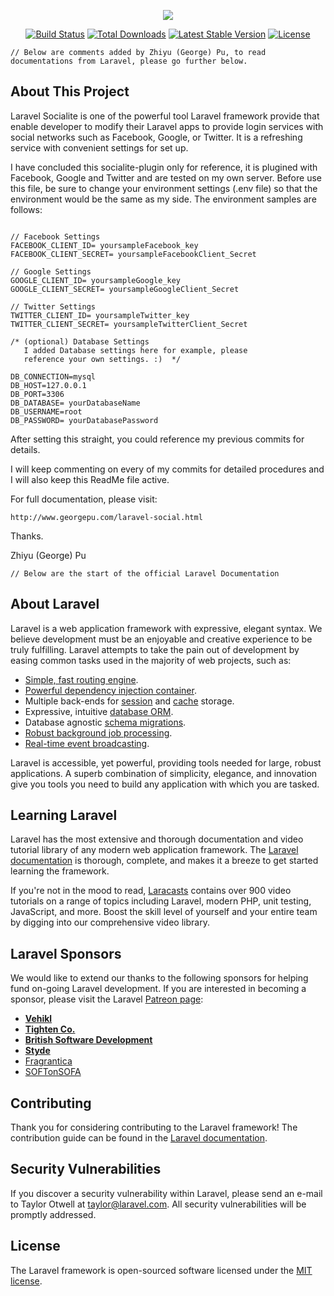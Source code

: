<p align="center"><img src="https://laravel.com/assets/img/components/logo-laravel.svg"></p>

<p align="center">
<a href="https://travis-ci.org/laravel/framework"><img src="https://travis-ci.org/laravel/framework.svg" alt="Build Status"></a>
<a href="https://packagist.org/packages/laravel/framework"><img src="https://poser.pugx.org/laravel/framework/d/total.svg" alt="Total Downloads"></a>
<a href="https://packagist.org/packages/laravel/framework"><img src="https://poser.pugx.org/laravel/framework/v/stable.svg" alt="Latest Stable Version"></a>
<a href="https://packagist.org/packages/laravel/framework"><img src="https://poser.pugx.org/laravel/framework/license.svg" alt="License"></a>
</p>


```
// Below are comments added by Zhiyu (George) Pu, to read documentations from Laravel, please go further below.

```

## About This Project
Laravel Socialite is one of the powerful tool Laravel framework provide that enable developer to modify their Laravel apps to provide login services with social networks such as Facebook, Google, or Twitter. It is a refreshing service with convenient settings for set up.

I have concluded this socialite-plugin only for reference, it is plugined with Facebook, Google and Twitter and are tested on my own server. Before use this file, be sure to change your environment settings (.env file) so that the environment would be the same as my side. The environment samples are follows:

```env

// Facebook Settings
FACEBOOK_CLIENT_ID= yoursampleFacebook_key
FACEBOOK_CLIENT_SECRET= yoursampleFacebookClient_Secret

// Google Settings
GOOGLE_CLIENT_ID= yoursampleGoogle_key
GOOGLE_CLIENT_SECRET= yoursampleGoogleClient_Secret

// Twitter Settings
TWITTER_CLIENT_ID= yoursampleTwitter_key
TWITTER_CLIENT_SECRET= yoursampleTwitterClient_Secret

/* (optional) Database Settings
   I added Database settings here for example, please 
   reference your own settings. :)  */
   
DB_CONNECTION=mysql
DB_HOST=127.0.0.1
DB_PORT=3306
DB_DATABASE= yourDatabaseName
DB_USERNAME=root
DB_PASSWORD= yourDatabasePassword

```

After setting this straight, you could reference my previous commits for details.

I will keep commenting on every of my commits for detailed procedures and I will also keep this ReadMe file active.

For full documentation, please visit: 
```
http://www.georgepu.com/laravel-social.html
```

Thanks.

Zhiyu (George) Pu


```
// Below are the start of the official Laravel Documentation
```

## About Laravel

Laravel is a web application framework with expressive, elegant syntax. We believe development must be an enjoyable and creative experience to be truly fulfilling. Laravel attempts to take the pain out of development by easing common tasks used in the majority of web projects, such as:

- [Simple, fast routing engine](https://laravel.com/docs/routing).
- [Powerful dependency injection container](https://laravel.com/docs/container).
- Multiple back-ends for [session](https://laravel.com/docs/session) and [cache](https://laravel.com/docs/cache) storage.
- Expressive, intuitive [database ORM](https://laravel.com/docs/eloquent).
- Database agnostic [schema migrations](https://laravel.com/docs/migrations).
- [Robust background job processing](https://laravel.com/docs/queues).
- [Real-time event broadcasting](https://laravel.com/docs/broadcasting).

Laravel is accessible, yet powerful, providing tools needed for large, robust applications. A superb combination of simplicity, elegance, and innovation give you tools you need to build any application with which you are tasked.

## Learning Laravel

Laravel has the most extensive and thorough documentation and video tutorial library of any modern web application framework. The [Laravel documentation](https://laravel.com/docs) is thorough, complete, and makes it a breeze to get started learning the framework.

If you're not in the mood to read, [Laracasts](https://laracasts.com) contains over 900 video tutorials on a range of topics including Laravel, modern PHP, unit testing, JavaScript, and more. Boost the skill level of yourself and your entire team by digging into our comprehensive video library.

## Laravel Sponsors

We would like to extend our thanks to the following sponsors for helping fund on-going Laravel development. If you are interested in becoming a sponsor, please visit the Laravel [Patreon page](http://patreon.com/taylorotwell):

- **[Vehikl](http://vehikl.com)**
- **[Tighten Co.](https://tighten.co)**
- **[British Software Development](https://www.britishsoftware.co)**
- **[Styde](https://styde.net)**
- [Fragrantica](https://www.fragrantica.com)
- [SOFTonSOFA](https://softonsofa.com/)

## Contributing

Thank you for considering contributing to the Laravel framework! The contribution guide can be found in the [Laravel documentation](http://laravel.com/docs/contributions).

## Security Vulnerabilities

If you discover a security vulnerability within Laravel, please send an e-mail to Taylor Otwell at taylor@laravel.com. All security vulnerabilities will be promptly addressed.

## License

The Laravel framework is open-sourced software licensed under the [MIT license](http://opensource.org/licenses/MIT).
